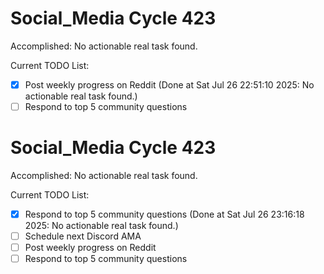# Social_Media Cycle 423

Accomplished: No actionable real task found.

Current TODO List:

- [x] Post weekly progress on Reddit  (Done at Sat Jul 26 22:51:10 2025: No actionable real task found.)
- [ ] Respond to top 5 community questions

# Social_Media Cycle 423

Accomplished: No actionable real task found.

Current TODO List:

- [x] Respond to top 5 community questions  (Done at Sat Jul 26 23:16:18 2025: No actionable real task found.)
- [ ] Schedule next Discord AMA
- [ ] Post weekly progress on Reddit
- [ ] Respond to top 5 community questions